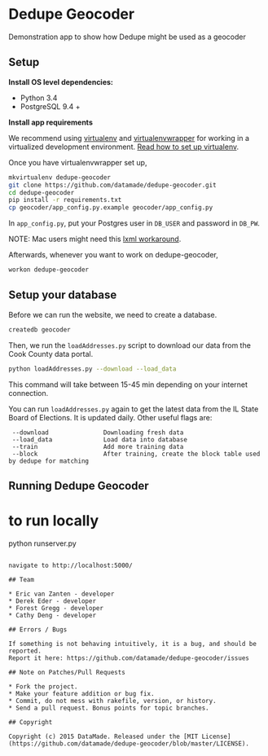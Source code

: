# Dedupe Geocoder

Demonstration app to show how Dedupe might be used as a geocoder

## Setup

**Install OS level dependencies:** 

* Python 3.4
* PostgreSQL 9.4 +

**Install app requirements**

We recommend using [virtualenv](http://virtualenv.readthedocs.org/en/latest/virtualenv.html) and [virtualenvwrapper](http://virtualenvwrapper.readthedocs.org/en/latest/install.html) for working in a virtualized development environment. [Read how to set up virtualenv](http://docs.python-guide.org/en/latest/dev/virtualenvs/).

Once you have virtualenvwrapper set up,

```bash
mkvirtualenv dedupe-geocoder
git clone https://github.com/datamade/dedupe-geocoder.git
cd dedupe-geocoder
pip install -r requirements.txt
cp geocoder/app_config.py.example geocoder/app_config.py
```

In `app_config.py`, put your Postgres user in `DB_USER` and password in `DB_PW`.

  NOTE: Mac users might need this [lxml workaround](http://stackoverflow.com/questions/22313407/clang-error-unknown-argument-mno-fused-madd-python-package-installation-fa).

Afterwards, whenever you want to work on dedupe-geocoder,

```bash
workon dedupe-geocoder
```

## Setup your database

Before we can run the website, we need to create a database.

```bash
createdb geocoder
```

Then, we run the `loadAddresses.py` script to download our data from the Cook County data portal.

```bash
python loadAddresses.py --download --load_data 
```

This command will take between 15-45 min depending on your internet connection.

You can run `loadAddresses.py` again to get the latest data from the IL State Board of Elections. It is updated daily. Other useful flags are:

```
 --download               Downloading fresh data
 --load_data              Load data into database
 --train                  Add more training data
 --block                  After training, create the block table used by dedupe for matching
 ```

## Running Dedupe Geocoder

# to run locally
python runserver.py
```

navigate to http://localhost:5000/

## Team

* Eric van Zanten - developer
* Derek Eder - developer
* Forest Gregg - developer
* Cathy Deng - developer

## Errors / Bugs

If something is not behaving intuitively, it is a bug, and should be reported.
Report it here: https://github.com/datamade/dedupe-geocoder/issues

## Note on Patches/Pull Requests
 
* Fork the project.
* Make your feature addition or bug fix.
* Commit, do not mess with rakefile, version, or history.
* Send a pull request. Bonus points for topic branches.

## Copyright

Copyright (c) 2015 DataMade. Released under the [MIT License](https://github.com/datamade/dedupe-geocoder/blob/master/LICENSE).
